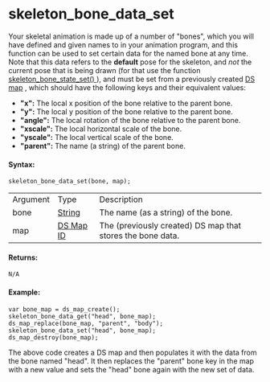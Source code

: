 # skeleton_bone_data_set

Your skeletal animation is made up of a number of "bones", which you
will have defined and given names to in your animation program, and this
function can be used to set certain data for the named bone at any time.
Note that this data refers to the **default** pose for the skeleton, and
*not* the current pose that is being drawn (for that use the function [
skeleton_bone_state_set() ](skeleton_bone_state_set) ), and must be
set from a previously created [DS
map](../../../../Data_Structures/DS_Maps/DS_Maps) , which should
have the following keys and their equivalent values:

-   **"x":** The local x position of the bone relative to the parent
    bone.
-   **"y":** The local y position of the bone relative to the parent
    bone.
-   **"angle":** The local rotation of the bone relative to the parent
    bone.
-   **"xscale":** The local horizontal scale of the bone.
-   **"yscale":** The local vertical scale of the bone.
-   **"parent":** The name (a string) of the parent bone.

#### Syntax:

``` gml
skeleton_bone_data_set(bone, map);
```

|          |                                                                                                                |                                                            |
|----------|----------------------------------------------------------------------------------------------------------------|------------------------------------------------------------|
| Argument | Type                                                                                                           | Description                                                |
| bone     |  [String](../../../../../../../GameMaker_Language/GML_Overview/Data_Types)                                 | The name (as a string) of the bone.                        |
| map      |  [DS Map ID](../../../../../../../GameMaker_Language/GML_Reference/Data_Structures/DS_Maps/ds_map_create)  | The (previously created) DS map that stores the bone data. |

#### Returns:

``` gml
N/A
```

#### Example:

``` gml
var bone_map = ds_map_create();
skeleton_bone_data_get("head", bone_map);
ds_map_replace(bone_map, "parent", "body");
skeleton_bone_data_set("head", bone_map);
ds_map_destroy(bone_map);
```

The above code creates a DS map and then populates it with the data from
the bone named "head". It then replaces the "parent" bone key in the map
with a new value and sets the "head" bone again with the new set of
data.
